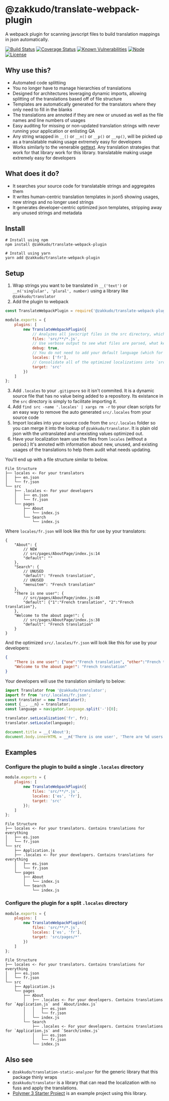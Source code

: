 # @zakkudo/translate-webpack-plugin

A webpack plugin for scanning javscript files to build translation mappings in json automatically.

[![Build Status](https://travis-ci.org/zakkudo/translate-webpack-plugin.svg?branch=master)](https://travis-ci.org/zakkudo/translate-webpack-plugin)
[![Coverage Status](https://coveralls.io/repos/github/zakkudo/translate-webpack-plugin/badge.svg?branch=master)](https://coveralls.io/github/zakkudo/translate-webpack-plugin?branch=master)
[![Known Vulnerabilities](https://snyk.io/test/github/zakkudo/translate-webpack-plugin/badge.svg)](https://snyk.io/test/github/zakkudo/translate-webpack-plugin)
[![Node](https://img.shields.io/node/v/@zakkudo/translate-webpack-plugin.svg)](https://nodejs.org/)
[![License](https://img.shields.io/npm/l/@zakkudo/translate-webpack-plugin.svg)](https://opensource.org/licenses/BSD-3-Clause)

## Why use this?

- Automated code splittiing
- You no longer have to manage hierarchies of translations
- Designed for architectures leveraging dynamic imports, allowing splitting of the translations based off of file structure
- Templates are automatically generated for the translators where they only need to fill in the blanks
- The translations are annoted if they are new or unused as well as the file names and line numbers of usages
- Easy auditing for missing or non-updated translation strings with never running your application or enlisting QA
- Any string wrapped in `__()` or `__n()` or `__p()` or `__np()`, will be picked up as a
  translatable making usage extremely easy for developers
- Works similarly to the venerable [gettext](https://en.wikipedia.org/wiki/Gettext).  Any translation strategies that work for that library work for this library.
  translatable making usage extremely easy for developers

## What does it do?

- It searches your source code for translatable strings and aggregates them
- It writes human-centric translation templates in json5 showing usages, new strings and no longer used strings
- It generates developer-centric optimized json templates, stripping away any unused strings and metadata

## Install

```console
# Install using npm
npm install @zakkudo/translate-webpack-plugin
```

``` console
# Install using yarn
yarn add @zakkudo/translate-webpack-plugin
```

## Setup
1. Wrap strings you want to be translated in `__('text')` or `__n('singlular', 'plural', number)` using a library like `@zakkudo/translator`
2. Add the plugin to webpack
``` javascript
const TranslateWebpackPlugin = require('@zakkudo/translate-webpack-plugin');

module.exports = {
    plugins: [
        new TranslateWebpackPlugin({
            // Analyzes all javscript files in the src directory, which is a good initial value
            files: 'src/**/*.js',
            // Use verbose output to see what files are parsed, what keys are extracted, and where they are being written to
            debug: true,
            // You do not need to add your default language (which for most people will be English)
            locales: ['fr'],
            // Consolidate all of the optimized localizations into `src/.locale`, good as an initial configuration
            target: 'src'
        })
    ]
};
```
3. Add `.locales` to your `.gitignore` so it isn't commited.  It is a dynamic source file that has no value being added to a repository. Its existance in the `src` directory is simply to facilitate importing it.
4. Add `find src -name '.locales' | xargs rm -r` to your clean scripts for an easy way to remove the auto generated `src/.locales` from your source code
5. Import locales into your source code from the `src/.locales` folder so you can merge it into the lookup of `@zakkudo/translator`.  It is plain old json with the untranslated and unexisting values optimized out.
6. Have your localization team use the files from `locales` (without a period.)  It's annoted with information about new, unused, and existing usages of the translations to help them audit what needs updating.

You'll end up with a file structure similar to below.
```
File Structure
├── locales <- For your translators
│   ├── en.json
│   └── fr.json
└── src
    ├── .locales <- For your developers
    │   ├── en.json
    │   └── fr.json
    └── pages
        ├── About
        │   └── index.js
        └── Search
            └── index.js
```

Where `locales/fr.json` will look like this for use by your translators:
``` json5
{
    "About": {
        // NEW
        // src/pages/AboutPage/index.js:14
        "default": ""
    },
    "Search": {
        // UNUSED
        "default": "French translation",
        // UNUSED
        "menuitem": "French translation"
    },
    "There is one user": {
        // src/pages/AboutPage/index.js:40
        "default": {"1":"French translation", "2":"French translation"},
    },
    "Welcome to the about page!": {
        // src/pages/AboutPage/index.js:38
        "default": "French translation"
    }
}
```

And the optimized `src/.locales/fr.json` will look like this for use by your developers:
``` json
{
    "There is one user": {"one":"French translation", "other":"French translation"},
    "Welcome to the about page!": "French translation"
}
```

Your developers will use the translation similarly to below:
``` javascript
import Translator from '@zakkudo/translator';
import fr from 'src/.locales/fr.json';
const translator = new Translator();
const {__, __n} = translator;
const language = navigator.language.split('-')[0];

translator.setLocalization('fr', fr);
translator.setLocale(language);

document.title = __('About');
document.body.innerHTML = __n('There is one user', 'There are %d users', 2);
```

## Examples

### Configure the plugin to build a single `.locales` directory
``` javascript
module.exports = {
    plugins: [
        new TranslateWebpackPlugin({
            files: 'src/**/*.js',
            locales: ['es', 'fr'],
            target: 'src'
        });
    ]
};
```

```
File Structure
├── locales <- For your translators. Contains translations for everything
│   ├── es.json
│   └── fr.json
└── src
    ├── Application.js
    ├── .locales <- For your developers. Contains translations for everything
    │   ├── es.json
    │   └── fr.json
    └── pages
        ├── About
        │   └── index.js
        └── Search
            └── index.js
```


### Configure the plugin for a split `.locales` directory
``` javascript
module.exports = {
    plugins: [
        new TranslateWebpackPlugin({
            files: 'src/**/*.js',
            locales: ['es', 'fr'],
            target: 'src/pages/*'
        })
    ]
};
```

```
File Structure
├── locales <- For your translators. Contains translations for everything
│   ├── es.json
│   └── fr.json
└── src
    ├── Application.js
    └── pages
        ├── About
        │   ├── .locales <- For your developers. Contains translations for `Application.js` and `About/index.js`
        │   │   ├── es.json
        │   │   └── fr.json
        │   └── index.js
        └── Search
            ├── .locales <- For your developers. Contains translations for `Application.js` and `Search/index.js`
            │   ├── es.json
            │   └── fr.json
            └── index.js
```

## Also see

- `@zakkudo/translation-static-analyzer` for the generic library that this
package thinly wraps
- `@zakkudo/translator` is a library that can read the localization with
no fuss and apply the translations.
- [Polymer 3 Starter Project](https://github.com/zakkudo/polymer-3-starter-project)
is an example project using this library.
